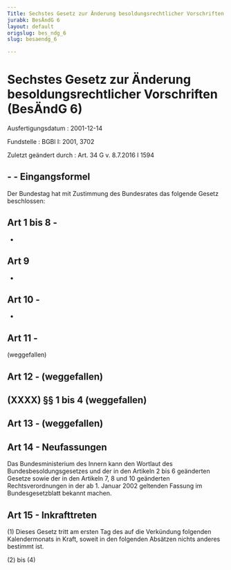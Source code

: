 ```yaml
---
Title: Sechstes Gesetz zur Änderung besoldungsrechtlicher Vorschriften
jurabk: BesÄndG 6
layout: default
origslug: bes_ndg_6
slug: besaendg_6

---
```


# Sechstes Gesetz zur Änderung besoldungsrechtlicher Vorschriften (BesÄndG 6)

Ausfertigungsdatum
:   2001-12-14

Fundstelle
:   BGBl I: 2001, 3702

Zuletzt geändert durch
:   Art. 34 G v. 8.7.2016 I 1594


## - - Eingangsformel

Der Bundestag hat mit Zustimmung des Bundesrates das folgende Gesetz
beschlossen:


## Art 1 bis 8 - 

-


## Art 9

-


## Art 10 - 

-


## Art 11 - 

(weggefallen)


## Art 12 - (weggefallen)



## (XXXX) §§ 1 bis 4 (weggefallen)



## Art 13 - (weggefallen)



## Art 14 - Neufassungen

Das Bundesministerium des Innern kann den Wortlaut des
Bundesbesoldungsgesetzes und der in den Artikeln 2 bis 6 geänderten
Gesetze sowie der in den Artikeln 7, 8 und 10 geänderten
Rechtsverordnungen in der ab 1. Januar 2002 geltenden Fassung im
Bundesgesetzblatt bekannt machen.


## Art 15 - Inkrafttreten

(1) Dieses Gesetz tritt am ersten Tag des auf die Verkündung folgenden
Kalendermonats in Kraft, soweit in den folgenden Absätzen nichts
anderes bestimmt ist.

(2) bis (4)

